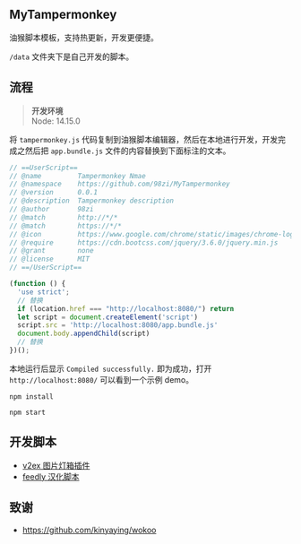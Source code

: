 ## MyTampermonkey

油猴脚本模板，支持热更新，开发更便捷。

`/data` 文件夹下是自己开发的脚本。

## 流程

> **开发环境**  
> Node: 14.15.0

将 `tampermonkey.js` 代码复制到油猴脚本编辑器，然后在本地进行开发，开发完成之然后把 `app.bundle.js` 文件的内容替换到下面标注的文本。

```js
// ==UserScript==
// @name         Tampermonkey Nmae
// @namespace    https://github.com/98zi/MyTampermonkey
// @version      0.0.1
// @description  Tampermonkey description
// @author       98zi
// @match        http://*/*
// @match        https://*/*
// @icon         https://www.google.com/chrome/static/images/chrome-logo-m100.svg
// @require      https://cdn.bootcss.com/jquery/3.6.0/jquery.min.js
// @grant        none
// @license      MIT
// ==/UserScript==

(function () {
  'use strict';
  // 替换
  if (location.href === "http://localhost:8080/") return
  let script = document.createElement('script')
  script.src = 'http://localhost:8080/app.bundle.js'
  document.body.appendChild(script)
  // 替换
})();
```

本地运行后显示 `Compiled successfully.` 即为成功，打开 `http://localhost:8080/` 可以看到一个示例 demo。

```shell
npm install

npm start
```

## 开发脚本

- [v2ex 图片灯箱插件](./data/v2ex图片灯箱插件.js)
- [feedly 汉化脚本](./data/feedly汉化脚本.js)


## 致谢

- https://github.com/kinyaying/wokoo
